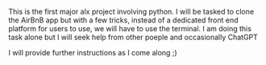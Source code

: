This is the first major alx project involving python. I will be tasked to clone the AirBnB app but with a few tricks, instead of a dedicated front end platform for users to use, we will have to use the terminal. I am doing this task alone but I will seek help from other poeple and occasionally ChatGPT

I will provide further instructions as I come along ;)

